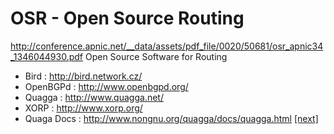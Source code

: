 # OSR - Open Source Routing

http://conference.apnic.net/__data/assets/pdf_file/0020/50681/osr_apnic34_1346044930.pdf
Open Source Software for Routing 

-  Bird       : http://bird.network.cz/
-  OpenBGPd   : http://www.openbgpd.org/
-  Quagga     : http://www.quagga.net/
-  XORP       : http://www.xorp.org/
-  Quaga Docs : http://www.nongnu.org/quagga/docs/quagga.html  [[next]](http://www.nongnu.org/quagga/docs/docs-info.html#About-Quagga)
                
